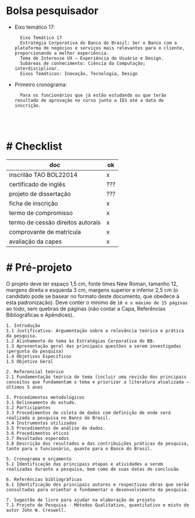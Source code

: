 # Bolsa pesquisador

- Eixo temático 17:

		Eixo Temático 17
		Estratégia Corporativa do Banco do Brasil: Ser o Banco com a plataforma de negócios e serviços mais relevantes para o cliente, proporcionando a melhor experiência.
		Tema de Interesse UX – Experiência do Usuário e Design.
		Subáreas de conhecimento: Ciência da Computação; interdisciplinar.
		Eixos Temáticos: Inovação, Tecnologia, Design

- Primeiro cronograma:

		Para os funcionários que já estão estudando ou que terão resultado de aprovação no curso junto a IES até a data de inscrição.

<br><br>


# # Checklist

doc | ok
--- | ----------------------------------- 
inscrilão TAO BOL22014				| x
certificado de inglês				| ???
projeto de dissertação				| ???
ficha de inscrição					| x
termo de compromisso				| x
termo de cessão direitos autorais	| x
comprovante de matrícula			| x
avaliação da capes					| x


# # Pré-projeto

O projeto deve ter espaço 1,5 cm, fonte times New Roman, tamanho 12, margens direita e esquerda 3 cm, margens superior e inferior 2,5 cm (o candidato pode se basear no formato deste documento, que obedece à esta padronização). Deve conter o mínimo de `10 e o máximo de 15 páginas` ao todo, sem quebras de páginas (não contar a Capa, Referências Bibliográficas e Apêndices).

	1. Introdução
	1.1 Justificativa: Argumentação sobre a relevância teórica e prática da pesquisa.
	1.2	Alinhamento do tema às Estratégias Corporativa do BB.
	1.3	Apresentação geral das principais questões a serem investigadas (pergunta da pesquisa)
	1.4	Objetivos Específicos
	1.5	Objetivo Geral

	2. Referencial teórico
	2.1	Fundamentação teórica do tema (incluir uma revisão dos principais conceitos que fundamentam o tema e priorizar a literatura atualizada – últimos 5 anos 

	3. Procedimentos metodológicos
	3.1	Delineamento do estudo.
	3.2	Participantes
	3.3	Procedimentos de coleta de dados com definição de onde será realizada a pesquisa no Banco do Brasil. 
	3.4 Instrumentos utilizados
	3.5	Procedimentos de análise de dados.
	3.6	Procedimentos éticos
	3.7 Resultados esperados
	3.8	Descrição dos resultados e das contribuições práticas da pesquisa, tanto para o funcionário, quanto para o Banco do Brasil.

	5. Cronograma e orçamento
	5.1 Identificação das principais etapas e atividades a serem realizadas durante a pesquisa, bem como de suas datas de conclusão

	6. Referências bibliográficas
	6.1	Identificação dos principais autores e respectivas obras que serão consultadas para orientar e fundamentar o desenvolvimento da pesquisa.

	7. Sugestão de livro para ajudar na elaboração do projeto
	7.1 Projeto de Pesquisa - Métodos Qualitativo, quantitativo e misto do autor John W. Creswell.
